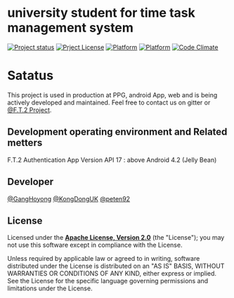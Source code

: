 # university student for time task management system
[![Project status](https://img.shields.io/badge/status-active-brightgreen.svg)](#status)
[![Prject License](https://img.shields.io/crates/l/rustc-serialize.svg)](#License)
[![Platform](https://img.shields.io/badge/platform-Android-green.svg?style=flat)](https://github.com/GangHoyong/F.T.2)
[![Platform](https://img.shields.io/badge/platform-Web-green.svg?style=flat)](https://github.com/GangHoyong/F.T.2)
[![Code Climate](https://img.shields.io/codeclimate/issues/github/me-and/mdf.svg?style=plastic)](https://github.com/GangHoyong/F.T.2/issues)

# Satatus
This project is used in production at PPG, android App, web and is being actively developed and maintained. Feel free to contact us on gitter or [@F.T.2 Project](https://github.com/GangHoyong/F.T.2/issues).

## Development operating environment and Related metters
F.T.2 Authentication App Version API 17 : above Android 4.2 (Jelly Bean) 

## Developer
[@GangHoyong](https://github.com/GangHoyong)
[@KongDongUK](https://github.com/KongDongUk)
[@peten92](https://github.com/peten92)

## License
Licensed under the **[Apache License, Version 2.0](http://www.apache.org/licenses/LICENSE-2.0)** (the "License");
you may not use this software except in compliance with the License.

Unless required by applicable law or agreed to in writing, software
distributed under the License is distributed on an "AS IS" BASIS,
WITHOUT WARRANTIES OR CONDITIONS OF ANY KIND, either express or implied.
See the License for the specific language governing permissions and
limitations under the License.
